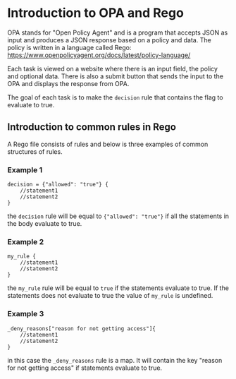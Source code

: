 # Introduction to OPA and Rego
OPA stands for "Open Policy Agent" and is a program that accepts JSON as input and produces a JSON response based on a policy and data.
The policy is written in a language called Rego: https://www.openpolicyagent.org/docs/latest/policy-language/

Each task is viewed on a website where there is an input field, the policy and optional data. There is also a submit button that sends the input to the OPA and displays the response from OPA.

The goal of each task is to make the `decision` rule that contains the flag to evaluate to true.

## Introduction to common rules in Rego
A Rego file consists of rules and below is three examples of common structures of rules.

### Example 1
```
decision = {"allowed": "true"} {
    //statement1
    //statement2
}
```
the `decision` rule will be equal to `{"allowed": "true"}` if all the statements in the body evaluate to true.

### Example 2
```
my_rule {
    //statement1
    //statement2
}
```

the `my_rule` rule will be equal to `true` if the statements evaluate to true. If the statements does not evaluate to true the value of `my_rule` is undefined.

### Example 3
```
_deny_reasons["reason for not getting access"]{
    //statement1
    //statement2
}
```

in this case the `_deny_reasons` rule is a map. It will contain the key "reason for not getting access" if statements evaluate to true. 

